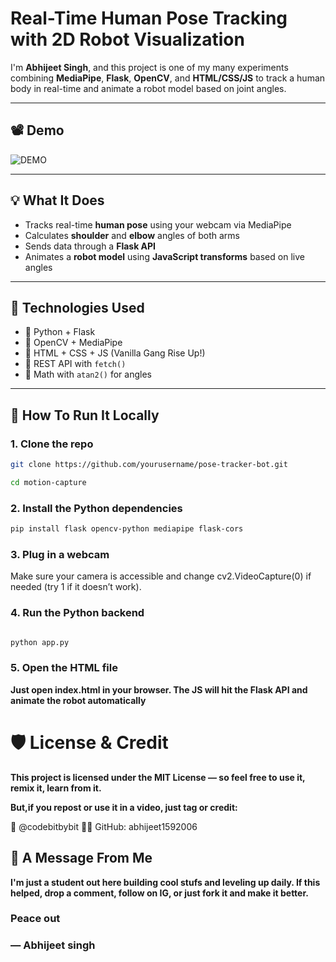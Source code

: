 # Real-Time Human Pose Tracking with 2D Robot Visualization

I'm **Abhijeet Singh**, and this project is one of my many experiments combining **MediaPipe**, **Flask**, **OpenCV**, and **HTML/CSS/JS** to track a human body in real-time and animate a robot model based on joint angles.

---

## 📽️ Demo

![DEMO](https://github.com/abhijeet1592006/motion-capture/blob/main/demo.gif)

---

## 💡 What It Does

- Tracks real-time **human pose** using your webcam via MediaPipe
- Calculates **shoulder** and **elbow** angles of both arms
- Sends data through a **Flask API**
- Animates a **robot model** using **JavaScript transforms** based on live angles


---

## 🧠 Technologies Used

- 🔵 Python + Flask
- 🦾 OpenCV + MediaPipe
- 🎨 HTML + CSS + JS (Vanilla Gang Rise Up!)
- 🔁 REST API with `fetch()`
- 🧠 Math with `atan2()` for angles

---

## 🚀 How To Run It Locally

### 1. Clone the repo
```bash
git clone https://github.com/yourusername/pose-tracker-bot.git

cd motion-capture
```
### 2. Install the Python dependencies

```bash
pip install flask opencv-python mediapipe flask-cors
```
### 3. Plug in a webcam
Make sure your camera is accessible and change cv2.VideoCapture(0) if needed (try 1 if it doesn’t work).

### 4. Run the Python backend
```bash

python app.py

```
### 5. Open the HTML file
**Just open index.html in your browser. The JS will hit the Flask API and animate the robot automatically**


# 🛡️ License & Credit
**This project is licensed under the MIT License — so feel free to use it, remix it, learn from it.**

**But,if you repost or use it in a video, just tag or credit:**

📸 @codebitbybit
👨‍💻 GitHub: abhijeet1592006

## 🙌 A Message From Me
**I'm just a student out here building cool stufs and leveling up daily. If this helped, drop a comment, follow on IG, or just fork it and make it better.**

### Peace out 
### — Abhijeet singh

